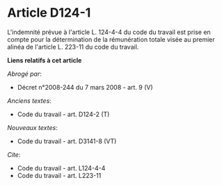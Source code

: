 # Article D124-1

L'indemnité prévue à l'article L. 124-4-4 du code du travail est prise en compte pour la détermination de la rémunération
totale visée au premier alinéa de l'article L. 223-11 du code du travail.

**Liens relatifs à cet article**

_Abrogé par_:

  - Décret n°2008-244 du 7 mars 2008 - art. 9 (V)

_Anciens textes_:

  - Code du travail - art. D124-2 (T)

_Nouveaux textes_:

  - Code du travail - art. D3141-8 (VT)

_Cite_:

  - Code du travail - art. L124-4-4
  - Code du travail - art. L223-11
